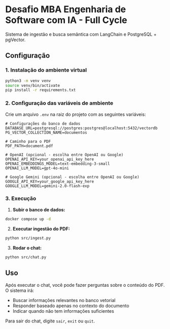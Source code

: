 # Desafio MBA Engenharia de Software com IA - Full Cycle

Sistema de ingestão e busca semântica com LangChain e PostgreSQL + pgVector.

## Configuração

### 1. Instalação do ambiente virtual
```bash
python3 -m venv venv
source venv/bin/activate
pip install -r requirements.txt
```

### 2. Configuração das variáveis de ambiente
Crie um arquivo `.env` na raiz do projeto com as seguintes variáveis:

```env
# Configurações do banco de dados
DATABASE_URL=postgresql://postgres:postgres@localhost:5432/vectordb
PG_VECTOR_COLLECTION_NAME=documentos

# Caminho para o PDF
PDF_PATH=document.pdf

# OpenAI (opcional - escolha entre OpenAI ou Google)
OPENAI_API_KEY=your_openai_api_key_here
OPENAI_EMBEDDINGS_MODEL=text-embedding-3-small
OPENAI_LLM_MODEL=gpt-4o-mini

# Google Gemini (opcional - escolha entre OpenAI ou Google)
GOOGLE_API_KEY=your_google_api_key_here
GOOGLE_LLM_MODEL=gemini-2.0-flash-exp
```

### 3. Execução

1. **Subir o banco de dados:**
```bash
docker compose up -d
```

2. **Executar ingestão do PDF:**
```bash
python src/ingest.py
```

3. **Rodar o chat:**
```bash
python src/chat.py
```

## Uso

Após executar o chat, você pode fazer perguntas sobre o conteúdo do PDF. O sistema irá:
- Buscar informações relevantes no banco vetorial
- Responder baseado apenas no contexto do documento
- Indicar quando não tem informações suficientes

Para sair do chat, digite `sair`, `exit` ou `quit`.